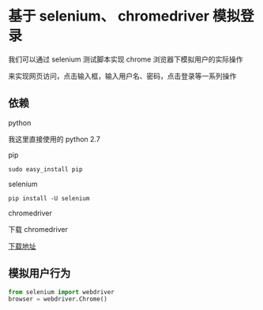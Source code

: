# 基于 selenium、 chromedriver 模拟登录

我们可以通过 selenium 测试脚本实现 chrome 浏览器下模拟用户的实际操作

来实现网页访问，点击输入框，输入用户名、密码，点击登录等一系列操作

## 依赖

python

我这里直接使用的 python 2.7

pip

```
sudo easy_install pip
```

selenium

```
pip install -U selenium
```

chromedriver

下载 chromedriver

[下载地址](https://sites.google.com/a/chromium.org/chromedriver/downloads)

## 模拟用户行为

```python
from selenium import webdriver
browser = webdriver.Chrome()
```